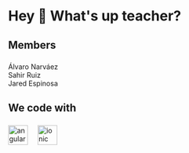 <h1 align="left">Hey 👋 What's up teacher?</h1>

###

<h2 align="left">Members</h2>

###

<p align="left">Álvaro Narváez <br>Sahir Ruiz<br>Jared Espinosa</p>

###

<h2 align="left">We code with</h2>

###

<div align="left">
  <img src="https://cdn.jsdelivr.net/gh/devicons/devicon/icons/angularjs/angularjs-original.svg" height="40" alt="angularjs logo"  />
  <img width="12" />
  <img src="https://cdn.jsdelivr.net/gh/devicons/devicon/icons/ionic/ionic-original.svg" height="40" alt="ionic logo"  />
</div>

###
